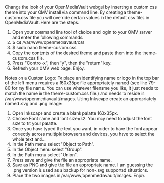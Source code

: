Change the look of your OpenMediaVault webgui by inserting a custom css theme into your OMV install via command line. By creating a theme-custom.css file you will override certain values in the default css files in OpenMediaVault. Here are the steps.

1. Open your command line tool of choice and login to your OMV server and enter the following commands.
2. $ cd /var/www/openmediavault/css
3. $ sudo nano theme-custom.css
4. Copy the contents of the desired theme and paste them into the theme-custom.css file.
5. Press "Control-x", then "y", then the "return" key.
6. Refresh your OMV web page.
Enjoy.

Notes on a Custom Logo: To place an identifying name or logo in the top bar of the left menu requires a 160x35px file appropriately named (see line 79-80 for my file name. You can use whatever filename you like, it just needs to match the name in the theme-custom.css file.) and needs to reside in /var/www/openmediavault/images. Using Inkscape create an appropriately named .svg and .png image:
1. Open Inkscape and create a blank palatte 160x35px.
2. Choose Font name and font size=32. You may need to adjust the font size to fit your palatte.
3. Once you have typed the text you want, in order to have the font appear correctly across multiple browsers and devices, you have to select the whole text and...
4. In the Path menu select "Object to Path".
5. In the Object menu select "Group".
6. In the Path menu select "Union".
7. Press save and give the file an appropriate name.
8. Save as PNG and give the file an appropriate name. I am guessing the .png version is used as a backup for non-.svg supported situations. 
9. Place the two images in /var/www/openmediavault/images.
Enjoy.
